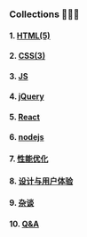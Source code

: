 ### Collections 🌱🌱🌱


#### 1. [HTML(5)](https://github.com/arronf2e/grow-fe/blob/master/html.md)



#### 2. [CSS(3)](https://github.com/arronf2e/grow-fe/blob/master/css.md)



#### 3. [JS](https://github.com/arronf2e/grow-fe/blob/master/js.md)




#### 4. [jQuery](https://github.com/arronf2e/grow-fe/blob/master/jquery.md)


#### 5. [React](https://github.com/arronf2e/grow-fe/blob/master/react.md)


#### 6. [nodejs](https://github.com/arronf2e/grow-fe/blob/master/nodejs.md)




#### 7. [性能优化](https://github.com/arronf2e/grow-fe/blob/master/%E6%80%A7%E8%83%BD%E4%BC%98%E5%8C%96.md)

#### 8. [设计与用户体验](https://github.com/arronf2e/grow-fe/blob/master/design.md)


#### 9. [杂谈](https://github.com/arronf2e/grow-fe/blob/master/%E6%9D%82%E8%B0%88.md)


#### 10. [Q&A](https://github.com/arronf2e/grow-fe/blob/master/QA.md)



